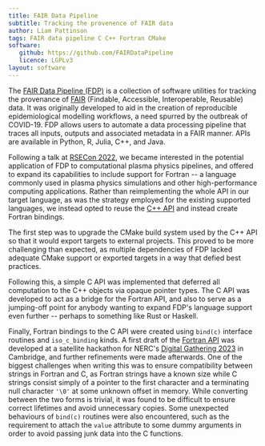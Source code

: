 ```yaml
---
title: FAIR Data Pipeline
subtitle: Tracking the provenence of FAIR data
author: Liam Pattinson
tags: FAIR data pipeline C C++ Fortran CMake
software:
   github: https://github.com/FAIRDataPipeline
   licence: LGPLv3
layout: software
---
```


The [FAIR Data Pipeline (FDP)][fdp] is a collection of software utilities for
tracking the provenance of [FAIR][fair] (Findable, Accessible, Interoperable,
Reusable) data. It was originally developed to aid in the creation of
reproducible epidemiological modelling workflows, a need spurred by the outbreak
of COVID-19. FDP allows users to automate a data processing pipeline that traces
all inputs, outputs and associated metadata in a FAIR manner. APIs are available
in Python, R, Julia, C++, and Java.

Following a talk at [RSECon 2022][rsecon], we became interested in the potential
application of FDP to computational plasma physics pipelines, and offered to
expand its capabilities to include support for Fortran -- a language commonly
used in plasma physics simulations and other high-performance computing
applications.  Rather than reimplementing the whole API in our target language,
as was the strategy employed for the existing supported languages, we instead
opted to reuse the [C++ API][fdpcpp] and instead create Fortran bindings.

The first step was to upgrade the CMake build system used by the C++ API so that
it would export targets to external projects. This proved to be more challenging
than expected, as multiple dependencies of FDP lacked adequate CMake support or
exported targets in a way that defied best practices.

Following this, a simple C API was implemented that deferred all computation to
the C++ objects via opaque pointer types. The C API was developed to act as a
bridge for the Fortran API, and also to serve as a jumping-off point for anybody
wanting to expand FDP's language support even further -- perhaps to something
like Rust or Haskell.

Finally, Fortran bindings to the C API were created using `bind(c)` interface
routines and `iso_c_binding` kinds. A first draft of the [Fortran API][fdpf] was
developed at a satellite hackathon for NERC's [Digital Gathering 2023][dg23] in
Cambridge, and further refinements were made afterwards. One of the biggest
challenges when writing this was to ensure compatibility between strings in
Fortran and C, as Fortran strings have a known size while C strings consist
simply of a pointer to the first character and a terminating null character
`'\0'` at some unknown offset in memory. While converting between the two
forms is trivial, it was found to be difficult to ensure correct lifetimes and
avoid unnecessary copies. Some unexpected behaviours of `bind(c)` routines were
also encountered, such as the requirement to attach the `value` attribute to
some dummy arguments in order to avoid passing junk data into the C functions.

[fdp]: https://www.fairdatapipeline.org/
[fair]: https://www.go-fair.org/fair-principles/
[fdpcpp]: https://github.com/FAIRDataPipeline/cppDataPipeline
[fdpf]: https://github.com/FAIRDataPipeline/FortranDataPipeline
[rsecon]: https://rsecon2022.society-rse.org/
[dg23]: https://digitalenvironment.org/events/dg23-digital-gathering-2023/
